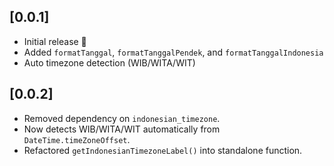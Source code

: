 ## [0.0.1]

- Initial release 🎉
- Added `formatTanggal`, `formatTanggalPendek`, and `formatTanggalIndonesia`
- Auto timezone detection (WIB/WITA/WIT)

## [0.0.2]

- Removed dependency on `indonesian_timezone`.
- Now detects WIB/WITA/WIT automatically from `DateTime.timeZoneOffset`.
- Refactored `getIndonesianTimezoneLabel()` into standalone function.